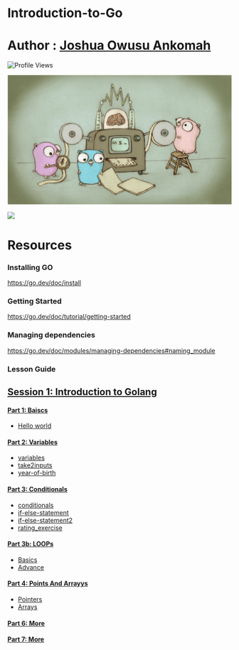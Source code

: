 <!-- #region -->
# <a id='7'>Introduction-to-Go</a>

# Author : [Joshua Owusu Ankomah](https://www.linkedin.com/in/joshua-owusu-ankomah-2b5a9898/)
 
 

![Profile Views](https://gpvc.arturio.dev/code-JOA)<a href="https://github.com/code-JOA/Introduction-to-Go/actions"></a>

![Repo List](./images/go.png)

![](https://forthebadge.com/images/badges/made-with-Golang.svg)



# Resources
### Installing GO
https://go.dev/doc/install
<!-- #endregion -->

### Getting Started
https://go.dev/doc/tutorial/getting-started

### Managing dependencies
https://go.dev/doc/modules/managing-dependencies#naming_module



<!-- #region -->
### Lesson Guide

## [Session 1: Introduction to Golang ](#Intro)


#### [Part 1: Baiscs](#why_go)
- [Hello world](#why_py)


#### [Part 2: Variables](#02.variables)
- [variables](#01variables.go)
- [take2inputs](#02takeInput2.go)
- [year-of-birth](#YearOfBirth.go)



#### [Part 3: Conditionals](#conditionals)
- [conditionals](#conditionals.go)
- [if-else-statement](#if_else.go)
- [if-else-statement2](#if_else2.go)
- [rating_exercise](#rating_exercise.go)



#### [Part 3b: LOOPs](#Loops)
- [Basics](#basics)
- [Advance](#Advance)



#### [Part 4: Points And Arrayys ](#pointers)
- [Pointers](#Pointers)
- [Arrays](#Arrays)


#### [Part 6: More](#More)

#### [Part 7: More](#More)
<!-- #endregion -->

```python

```
